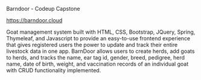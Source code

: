 Barndoor - Codeup Capstone

https://barndoor.cloud

Goat management system built with HTML, CSS, Bootstrap, JQuery, Spring, Thymeleaf, and Javascript to provide an easy-to-use frontend experience that gives registered users the power to update and track their entire livestock data in one app. BarnDoor allows users to create herds, add goats to herds, and tracks the name, ear tag id, gender, breed, pedigree, herd name, date of birth, weight, and vaccination records of an individual goat with CRUD functionality implemented. 
